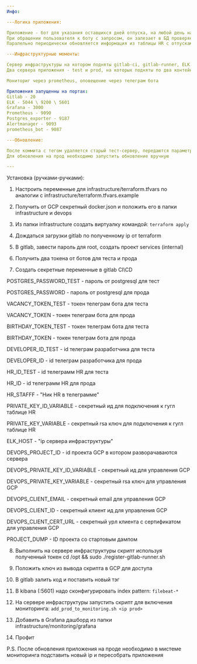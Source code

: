 ```yaml
---
Инфо:

---Логика приложения:

Приложение - бот для указания оставшихся дней отпуска, на любой день начиная с текущего.
При обращении пользователя к боту с запросом, он залезает в БД проверяет есть ли его id в "белом" списке и если он есть, то выдает информацию высчитывая сколько их осталось
Паралельно периодически обновляется информация из таблицы HR с отпусками из которой в БД приложения подгружаются данные

---Инфраструктурные моменты:

Сервер инфраструктуры на котором подняты gitlab-ci, gitlab-runner, ELK. Prometheus в docker контейнерах
Два сервера приложения - test и prod, на которых подняты по два контейнера с postgresql и приожением на python

Мониториг через prometheus, оповещение через телеграм бота

Приложения запущенны на портах:
Gitlab - 20
ELK - 5044 \ 9200 \ 5601
Grafana - 3000
Prometheus - 9090
Postgres_exporter - 9187
Alertmanager - 9093
prometheus_bot - 9087

---Обновление:

После коммита с тегом удаляется старый тест-сервер, передаются параметры и запускается новый
Для обновления на прод необходимо запустить обновление вручную

---
```

Установка (ручками-ручками):

1. Настроить переменные для infrastructure/terraform.tfvars по аналогии с infrastructure/terraform.tfvars.example

2. Получить от GCP секретный docker.json и положить его в папки infrastructure и devops

3. Из папки infrastructure создать виртуалку командой:
`terraform apply`

4. Дождаться загрузки gitlab по полученному ip от terraform

5. В gitlab, завести пароль для root, создать проект services (internal)

6. Получить два токена от ботов для теста и прода

7. Создать секретные переменные в gitlab CI\CD

POSTGRES_PASSWORD_TEST - пароль от postgresql для тест

POSTGRES_PASSWORD - пароль от postgresql для прода

VACANCY_TOKEN_TEST - токен телеграм бота для теста

VACANCY_TOKEN - токен телеграм бота для прода

BIRTHDAY_TOKEN_TEST - токен телеграм бота для теста

BIRTHDAY_TOKEN - токен телеграм бота для прода

DEVELOPER_ID_TEST - id телеграм разработчика для теста

DEVELOPER_ID - id телеграм разработчика для прода

HR_ID_TEST - id телеграмм HR для теста

HR_ID - id телеграмм HR для прода

HR_STAFFF - "Ник HR в телеграмме"

PRIVATE_KEY_ID_VARIABLE - секретный ид для подключения к гугл таблице HR

PRIVATE_KEY_VARIABLE - секретный rsa ключ для подключения к гугл таблице HR

ELK_HOST - "ip сервера инфраструктуры"

DEVOPS_PROJECT_ID - id проекта GCP в котором разворачаваются сервера

DEVOPS_PRIVATE_KEY_ID_VARIABLE - секретный ид для управления GCP

DEVOPS_PRIVATE_KEY_VARIABLE - секретный rsa ключ для управления GCP

DEVOPS_CLIENT_EMAIL - секретный email для управления GCP

DEVOPS_CLIENT_ID - секретный клиент ид для управления GCP

DEVOPS_CLIENT_CERT_URL - секретный урл клиента с сертификатом для управления GCP

PROJECT_DUMP - ID проекта со стартовым дампом

8. Выполнить на сервере инфраструктуры скрипт используя полученный токен
cd /opt && sudo ./register-gitlab-runner.sh <token>

9. Положить ключ из вывода скрипта в GCP для доступа

10. В gitlab залить код и поставить новый тэг

11. В kibana (:5601) надо сконфигурировать index pattern:
`filebeat-*`

12. На сервере инфраструктуры запустить скрипт для включения мониторинга:
`add_prod_to_monitoring.sh <ip prod>`

13. Добавить в Grafana дашборд из папки infrastructure/monitoring/grafana

14. Профит


P.S. После обновления приложения на проде необходимо в мистеме мониторинга подставить новый ip и пересобрать приложения
